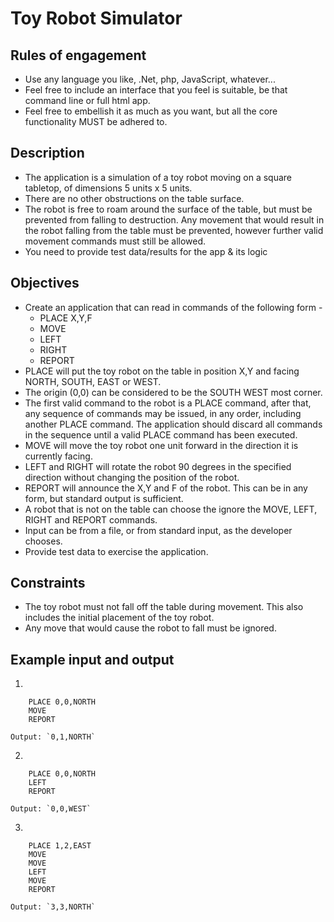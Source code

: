 # Toy Robot Simulator

## Rules of engagement

- Use any language you like, .Net, php, JavaScript, whatever...
- Feel free to include an interface that you feel is suitable, be that command line or full html app.
- Feel free to embellish it as much as you want, but all the core functionality MUST be adhered to.

## Description

- The application is a simulation of a toy robot moving on a square tabletop, of dimensions 5 units x 5 units.
- There are no other obstructions on the table surface.
- The robot is free to roam around the surface of the table, but must be prevented from falling to destruction. Any movement
that would result in the robot falling from the table must be prevented, however further valid movement commands must still
be allowed.
- You need to provide test data/results for the app & its logic

## Objectives

- Create an application that can read in commands of the following form -
	- PLACE X,Y,F
	- MOVE
	- LEFT
	- RIGHT
	- REPORT
- PLACE will put the toy robot on the table in position X,Y and facing NORTH, SOUTH, EAST or WEST.
- The origin (0,0) can be considered to be the SOUTH WEST most corner.
- The first valid command to the robot is a PLACE command, after that, any sequence of commands may be issued, in any order, including another PLACE command. The application should discard all commands in the sequence until a valid PLACE command has been executed.
- MOVE will move the toy robot one unit forward in the direction it is currently facing.
- LEFT and RIGHT will rotate the robot 90 degrees in the specified direction without changing the position of the robot.
- REPORT will announce the X,Y and F of the robot. This can be in any form, but standard output is sufficient.
- A robot that is not on the table can choose the ignore the MOVE, LEFT, RIGHT and REPORT commands.
- Input can be from a file, or from standard input, as the developer chooses.
- Provide test data to exercise the application.

## Constraints

- The toy robot must not fall off the table during movement. This also includes the initial placement of the toy robot.
- Any move that would cause the robot to fall must be ignored.

## Example input and output

1. 

		PLACE 0,0,NORTH
		MOVE
		REPORT
	
	Output: `0,1,NORTH`

2.	

		PLACE 0,0,NORTH
		LEFT
		REPORT

	Output: `0,0,WEST`

3.	

		PLACE 1,2,EAST
		MOVE
		MOVE
		LEFT
		MOVE
		REPORT

	Output: `3,3,NORTH`